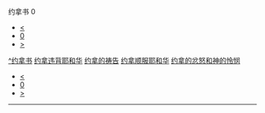 ﻿





 约拿书 0




* [<](bible/GEN01.md)
* [0](bible/JON.md)
* [>](bible/GEN01.md)



[^](bible/index.md)[约拿书](JON01.htm#V0)
[约拿违背耶和华](bible/JON01.md#V0)
[约拿的祷告](bible/JON02.md#V0)
[约拿顺服耶和华](bible/JON03.md#V0)
[约拿的忿怒和神的怜悯](bible/JON04.md#V0)

* [<](bible/GEN01.md)
* [0](bible/JON.md)
* [>](bible/GEN01.md)





---









